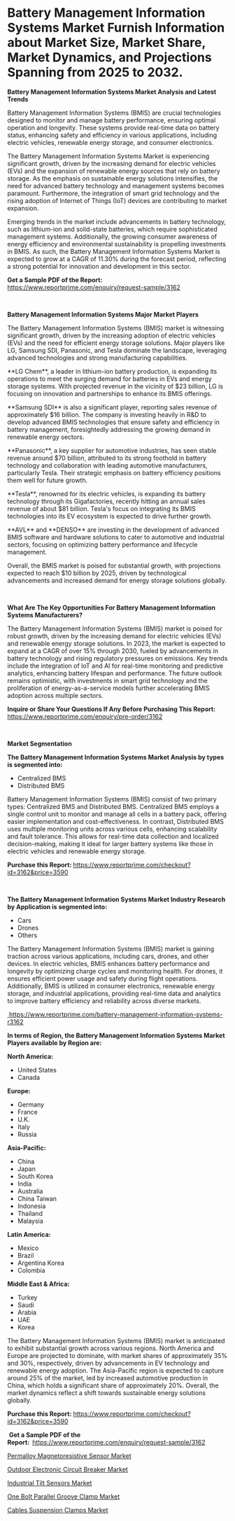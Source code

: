 <p><h1>Battery Management Information Systems Market Furnish Information about Market Size, Market Share, Market Dynamics, and Projections Spanning from 2025 to 2032.</h1></p><p><strong>Battery Management Information Systems Market Analysis and Latest Trends</strong></p>
<p><p>Battery Management Information Systems (BMIS) are crucial technologies designed to monitor and manage battery performance, ensuring optimal operation and longevity. These systems provide real-time data on battery status, enhancing safety and efficiency in various applications, including electric vehicles, renewable energy storage, and consumer electronics.</p><p>The Battery Management Information Systems Market is experiencing significant growth, driven by the increasing demand for electric vehicles (EVs) and the expansion of renewable energy sources that rely on battery storage. As the emphasis on sustainable energy solutions intensifies, the need for advanced battery technology and management systems becomes paramount. Furthermore, the integration of smart grid technology and the rising adoption of Internet of Things (IoT) devices are contributing to market expansion.</p><p>Emerging trends in the market include advancements in battery technology, such as lithium-ion and solid-state batteries, which require sophisticated management systems. Additionally, the growing consumer awareness of energy efficiency and environmental sustainability is propelling investments in BMIS. As such, the Battery Management Information Systems Market is expected to grow at a CAGR of 11.30% during the forecast period, reflecting a strong potential for innovation and development in this sector.</p></p>
<p><strong>Get a Sample PDF of the Report:&nbsp;</strong> <a href="https://www.reportprime.com/enquiry/request-sample/3162?utm_campaign=973&utm_medium=2&utm_source=Github&utm_content=ia&utm_term=18032025&utm_id=battery-management-information-systems">https://www.reportprime.com/enquiry/request-sample/3162</a></p>
<p>&nbsp;</p>
<p><strong>Battery Management Information Systems Major Market Players</strong></p>
<p><p>The Battery Management Information Systems (BMIS) market is witnessing significant growth, driven by the increasing adoption of electric vehicles (EVs) and the need for efficient energy storage solutions. Major players like LG, Samsung SDI, Panasonic, and Tesla dominate the landscape, leveraging advanced technologies and strong manufacturing capabilities.</p><p>**LG Chem**, a leader in lithium-ion battery production, is expanding its operations to meet the surging demand for batteries in EVs and energy storage systems. With projected revenue in the vicinity of $23 billion, LG is focusing on innovation and partnerships to enhance its BMIS offerings.</p><p>**Samsung SDI** is also a significant player, reporting sales revenue of approximately $16 billion. The company is investing heavily in R&D to develop advanced BMIS technologies that ensure safety and efficiency in battery management, foresightedly addressing the growing demand in renewable energy sectors.</p><p>**Panasonic**, a key supplier for automotive industries, has seen stable revenue around $70 billion, attributed to its strong foothold in battery technology and collaboration with leading automotive manufacturers, particularly Tesla. Their strategic emphasis on battery efficiency positions them well for future growth.</p><p>**Tesla**, renowned for its electric vehicles, is expanding its battery technology through its Gigafactories, recently hitting an annual sales revenue of about $81 billion. Tesla's focus on integrating its BMIS technologies into its EV ecosystem is expected to drive further growth.</p><p>**AVL** and **DENSO** are investing in the development of advanced BMIS software and hardware solutions to cater to automotive and industrial sectors, focusing on optimizing battery performance and lifecycle management.</p><p>Overall, the BMIS market is poised for substantial growth, with projections expected to reach $10 billion by 2025, driven by technological advancements and increased demand for energy storage solutions globally.</p></p>
<p>&nbsp;</p>
<p><strong>What Are The Key Opportunities For Battery Management Information Systems Manufacturers?</strong></p>
<p><p>The Battery Management Information Systems (BMIS) market is poised for robust growth, driven by the increasing demand for electric vehicles (EVs) and renewable energy storage solutions. In 2023, the market is expected to expand at a CAGR of over 15% through 2030, fueled by advancements in battery technology and rising regulatory pressures on emissions. Key trends include the integration of IoT and AI for real-time monitoring and predictive analytics, enhancing battery lifespan and performance. The future outlook remains optimistic, with investments in smart grid technology and the proliferation of energy-as-a-service models further accelerating BMIS adoption across multiple sectors.</p></p>
<p><strong>Inquire or Share Your Questions If Any Before Purchasing This Report:</strong> <a href="https://www.reportprime.com/enquiry/pre-order/3162?utm_campaign=973&utm_medium=2&utm_source=Github&utm_content=ia&utm_term=18032025&utm_id=battery-management-information-systems">https://www.reportprime.com/enquiry/pre-order/3162</a></p>
<p>&nbsp;</p>
<p><strong>Market Segmentation</strong></p>
<p><strong>The Battery Management Information Systems Market Analysis by types is segmented into:</strong></p>
<p><ul><li>Centralized BMS</li><li>Distributed BMS</li></ul></p>
<p><p>Battery Management Information Systems (BMIS) consist of two primary types: Centralized BMS and Distributed BMS. Centralized BMS employs a single control unit to monitor and manage all cells in a battery pack, offering easier implementation and cost-effectiveness. In contrast, Distributed BMS uses multiple monitoring units across various cells, enhancing scalability and fault tolerance. This allows for real-time data collection and localized decision-making, making it ideal for larger battery systems like those in electric vehicles and renewable energy storage.</p></p>
<p><strong>Purchase this Report:&nbsp;</strong><a href="https://www.reportprime.com/checkout?id=3162&price=3590&utm_campaign=973&utm_medium=2&utm_source=Github&utm_content=ia&utm_term=18032025&utm_id=battery-management-information-systems">https://www.reportprime.com/checkout?id=3162&price=3590</a></p>
<p>&nbsp;</p>
<p><strong>The Battery Management Information Systems Market Industry Research by Application is segmented into:</strong></p>
<p><ul><li>Cars</li><li>Drones</li><li>Others</li></ul></p>
<p><p>The Battery Management Information Systems (BMIS) market is gaining traction across various applications, including cars, drones, and other devices. In electric vehicles, BMIS enhances battery performance and longevity by optimizing charge cycles and monitoring health. For drones, it ensures efficient power usage and safety during flight operations. Additionally, BMIS is utilized in consumer electronics, renewable energy storage, and industrial applications, providing real-time data and analytics to improve battery efficiency and reliability across diverse markets.</p></p>
<p><a href="https://www.reportprime.com/battery-management-information-systems-r3162?utm_campaign=973&utm_medium=2&utm_source=Github&utm_content=ia&utm_term=18032025&utm_id=battery-management-information-systems">&nbsp;https://www.reportprime.com/battery-management-information-systems-r3162</a></p>
<p><strong>In terms of Region, the Battery Management Information Systems Market Players available by Region are:</strong></p>
<p>
    <p> <strong> North America: </strong>
        <ul>
            <li>United States</li>
            <li>Canada</li>
        </ul>
        </p> 
    <p> <strong> Europe: </strong>
        <ul>
            <li>Germany</li>
            <li>France</li>
            <li>U.K.</li>
            <li>Italy</li>
            <li>Russia</li>
        </ul>
        </p> 
    <p> <strong> Asia-Pacific: </strong>
        <ul>
            <li>China</li>
            <li>Japan</li>
            <li>South Korea</li>
            <li>India</li>
            <li>Australia</li>
            <li>China Taiwan</li>
            <li>Indonesia</li>
            <li>Thailand</li>
            <li>Malaysia</li>
        </ul>
        </p> 
    <p> <strong> Latin America: </strong>
        <ul>
            <li>Mexico</li>
            <li>Brazil</li>
            <li>Argentina Korea</li>
            <li>Colombia</li>
        </ul>
        </p> 
    <p> <strong> Middle East & Africa: </strong>
        <ul>
            <li>Turkey</li>
            <li>Saudi</li>
            <li>Arabia</li>
            <li>UAE</li>
            <li>Korea</li>
        </ul>
    </p>
    </p>
<p><p>The Battery Management Information Systems (BMIS) market is anticipated to exhibit substantial growth across various regions. North America and Europe are projected to dominate, with market shares of approximately 35% and 30%, respectively, driven by advancements in EV technology and renewable energy adoption. The Asia-Pacific region is expected to capture around 25% of the market, led by increased automotive production in China, which holds a significant share of approximately 20%. Overall, the market dynamics reflect a shift towards sustainable energy solutions globally.</p></p>
<p><strong>Purchase this Report: </strong><a href="https://www.reportprime.com/checkout?id=3162&price=3590&utm_campaign=973&utm_medium=2&utm_source=Github&utm_content=ia&utm_term=18032025&utm_id=battery-management-information-systems">https://www.reportprime.com/checkout?id=3162&price=3590</a></p>
<p>&nbsp;<strong>Get a Sample PDF of the Report:&nbsp;&nbsp;</strong><a href="https://www.reportprime.com/enquiry/request-sample/3162?utm_campaign=973&utm_medium=2&utm_source=Github&utm_content=ia&utm_term=18032025&utm_id=battery-management-information-systems">https://www.reportprime.com/enquiry/request-sample/3162</a></p>
<p><strong></strong></p>
<p><p><a href="https://github.com/rosalinebhakta48/Market-Research-Report-List-1/blob/main/permalloy-magnetoresistive-sensor-market.md?utm_campaign=973&utm_medium=2&utm_source=Github&utm_content=ia&utm_term=18032025&utm_id=battery-management-information-systems">Permalloy Magnetoresistive Sensor Market</a></p><p><a href="https://github.com/ElviraLeka1962/Market-Research-Report-List-1/blob/main/outdoor-electronic-circuit-breaker-market.md?utm_campaign=973&utm_medium=2&utm_source=Github&utm_content=ia&utm_term=18032025&utm_id=battery-management-information-systems">Outdoor Electronic Circuit Breaker Market</a></p><p><a href="https://github.com/darenph8er/Market-Research-Report-List-1/blob/main/industrial-tilt-sensors-market.md?utm_campaign=973&utm_medium=2&utm_source=Github&utm_content=ia&utm_term=18032025&utm_id=battery-management-information-systems">Industrial Tilt Sensors Market</a></p><p><a href="https://github.com/hedbomkrahe/Market-Research-Report-List-1/blob/main/one-bolt-parallel-groove-clamp-market.md?utm_campaign=973&utm_medium=2&utm_source=Github&utm_content=ia&utm_term=18032025&utm_id=battery-management-information-systems">One Bolt Parallel Groove Clamp Market</a></p><p><a href="https://github.com/lateshab69/Market-Research-Report-List-1/blob/main/cables-suspension-clamps-market.md?utm_campaign=973&utm_medium=2&utm_source=Github&utm_content=ia&utm_term=18032025&utm_id=battery-management-information-systems">Cables Suspension Clamps Market</a></p></p>